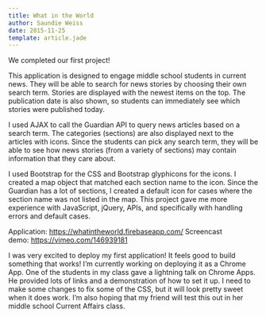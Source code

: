 ```yaml
---
title: What in the World
author: Saundie Weiss
date: 2015-11-25
template: article.jade
---
```


<screenshot>

We completed our first project!

This application is designed to engage middle school students in current news. They will be able to search for news stories by choosing their own search term. Stories are displayed with the newest items on the top. The publication date is also shown, so students can immediately see which stories were published today.

I used AJAX to call the Guardian API to query news articles based on a search term. The categories (sections) are also displayed next to the articles with icons. Since the students can pick any search term, they will be able to see how news stories (from a variety of sections) may contain information that they care about.

I used Bootstrap for the CSS and Bootstrap glyphicons for the icons. I created a map object that matched each section name to the icon. Since the Guardian has a lot of sections, I created a default icon for cases where the section name was not listed in the map. This project gave me more experience with JavaScript, jQuery, APIs, and specifically with handling errors and default cases.

Application: https://whatintheworld.firebaseapp.com/
Screencast demo: https://vimeo.com/146939181

I was very excited to deploy my first application! It feels good to build something that works! I’m currently working on deploying it as a Chrome App. One of the students in my class gave a lightning talk on Chrome Apps. He provided lots of links and a demonstration of how to set it up. I need to make some changes to fix some of the CSS, but it will look pretty sweet when it does work. I’m also hoping that my friend will test this out in her middle school Current Affairs class.
